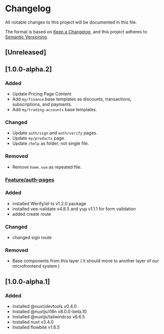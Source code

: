 # Changelog
All notable changes to this project will be documented in this file.

The format is based on [Keep a Changelog](https://keepachangelog.com/en/1.0.0/),
and this project adheres to [Semantic Versioning](https://semver.org/spec/v2.0.0.html).

## [Unreleased]
## [1.0.0-alpha.2]
### Added
- Update Pricing Page Content
- Add `my/finance` base templates as discounts, transactions, subscriptions, and payments.
- Add `my/trading-accounts` base templates.
### Changed
- Update `auth/sign` and `auth/verify` pages.
- Update `my/products` page.
- Update `/help` as folder, not single file.

### Removed
- Remove `home.vue` as repeated file.

###
### [Feature/auth-pages](https://github.com/traderfour/Trader4.net/tree/feature/auth-pages)
### Added
- installed Werify/id-ts v1.2.0 package
- installed vee-validate v4.8.5 and yup v1.1.1 for form validation
- added create route

### Changed
- changed sign route

### Removed
- Base components from this layer ( it should move to another layer of our microfrontend system )

## [1.0.0-alpha.1]
### Added
- Installed @nuxt/devtools v0.4.0
- Installed @nuxtjs/i18n v8.0.0-beta.10
- Installed @nuxtjs/tailwindcss v6.6.5
- Installed nuxt v3.4.0
- Installed flowbite v1.6.5
